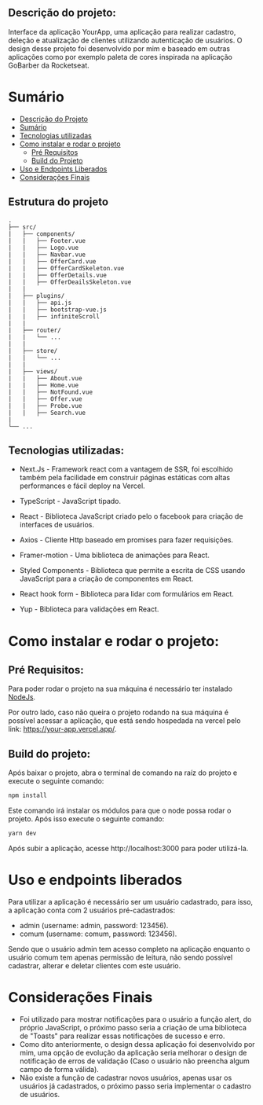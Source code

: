 ## Descrição do projeto:

Interface da aplicação YourApp, uma aplicação para realizar cadastro, deleção e atualização de clientes utilizando autenticação de usuários. O design desse projeto foi desenvolvido por mim e baseado em outras aplicações como por exemplo paleta de cores inspirada na aplicação GoBarber da Rocketseat.

# Sumário

<!--ts-->

- [Descrição do Projeto](#descrição-do-projeto)
- [Sumário](#sumário)
- [Tecnologias utilizadas](#Tecnologias-utilizadas)
- [Como instalar e rodar o projeto](#Como-instalar-e-rodar-o-projeto)
  - [Pré Requisitos](#pré-requisitos)
  - [Build do Projeto](#build-do-projeto)
- [Uso e Endpoints Liberados](#uso-e-endpoints-liberados)
- [Considerações Finais](#considerações-finais)
<!--te-->

## Estrutura do projeto

```
.
├── src/
|   ├── components/
|   |   ├── Footer.vue
|   |   ├── Logo.vue
|   |   ├── Navbar.vue
|   |   ├── OfferCard.vue
|   |   ├── OfferCardSkeleton.vue
|   |   ├── OfferDetails.vue
|   |   ├── OfferDeailsSkeleton.vue
|   |
|   ├── plugins/
|   |   ├── api.js
|   |   ├── bootstrap-vue.js
|   |   ├── infiniteScroll
|   |
|   ├── router/
|   |   └── ...
|   |
|   ├── store/
|   |   └── ...
|   |
|   ├── views/
|   |   ├── About.vue
|   |   ├── Home.vue
|   |   ├── NotFound.vue
|   |   ├── Offer.vue
|   |   ├── Probe.vue
|   |   ├── Search.vue
|
└── ...
```

## Tecnologias utilizadas:

- Next.Js - Framework react com a vantagem de SSR, foi escolhido também pela facilidade em construir páginas estáticas com altas performances e fácil deploy na Vercel.

- TypeScript - JavaScript tipado.

- React - Biblioteca JavaScript criado pelo o facebook para criação de interfaces de usuários.

- Axios - Cliente Http baseado em promises para fazer requisições.

- Framer-motion - Uma biblioteca de animações para React.

- Styled Components - Biblioteca que permite a escrita de CSS usando JavaScript para a criação de componentes em React.

- React hook form - Biblioteca para lidar com formulários em React.

- Yup - Biblioteca para validações em React.

# Como instalar e rodar o projeto:

## Pré Requisitos:

Para poder rodar o projeto na sua máquina é necessário ter instalado [NodeJs](https://nodejs.org/en/).

Por outro lado, caso não queira o projeto rodando na sua máquina é possível acessar a aplicação, que está sendo hospedada na vercel pelo link: https://your-app.vercel.app/.

## Build do projeto:

Após baixar o projeto, abra o terminal de comando na raíz do projeto e execute o seguinte comando:

```sh
npm install
```

Este comando irá instalar os módulos para que o node possa rodar o projeto. Após isso execute o seguinte comando:

```sh
yarn dev
```

Após subir a aplicação, acesse http://localhost:3000 para poder utilizá-la.

# Uso e endpoints liberados

Para utilizar a aplicação é necessário ser um usuário cadastrado, para isso, a aplicação conta com 2 usuários pré-cadastrados:

- admin (username: admin, password: 123456).
- comum (username: comum, password: 123456).

Sendo que o usuário admin tem acesso completo na aplicação enquanto o usuário comum tem apenas permissão de leitura, não sendo possível cadastrar, alterar e deletar clientes com este usuário.

# Considerações Finais

- Foi utilizado para mostrar notificações para o usuário a função alert, do próprio JavaScript, o próximo passo seria a criação de uma biblioteca de "Toasts" para realizar essas notificações de sucesso e erro.
- Como dito anteriormente, o design dessa aplicação foi desenvolvido por mim, uma opção de evolução da aplicação seria melhorar o design de notificação de erros de validação (Caso o usuário não preencha algum campo de forma válida).
- Não existe a função de cadastrar novos usuários, apenas usar os usuários já cadastrados, o próximo passo seria implementar o cadastro de usuários.
